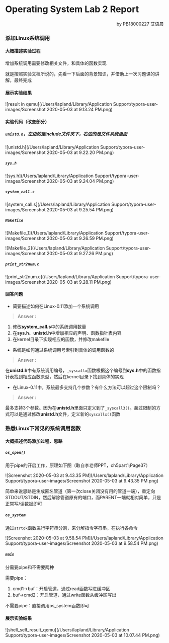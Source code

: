 # Operating System Lab 2 Report

<p align="right">by PB18000227 艾语晨</p>

### 添加Linux系统调用

#### 大概描述实验过程

增加系统调用需要修改相关文件，和具体的函数实现

就是按照实验文档所说的，先看一下后面的背景知识，并借助上一次习题课的讲解，最终完成

#### 展示实验结果

![result in qemu](/Users/lapland/Library/Application Support/typora-user-images/Screenshot 2020-05-03 at 9.13.24 PM.png)

#### 实验代码（改变部分）

##### `unistd.h`，左边的是include文件夹下，右边的是文件系统里面

![unistd.h](/Users/lapland/Library/Application Support/typora-user-images/Screenshot 2020-05-03 at 9.22.20 PM.png)

##### `sys.h`

![sys.h](/Users/lapland/Library/Application Support/typora-user-images/Screenshot 2020-05-03 at 9.24.04 PM.png)

##### `system_call.s`

![system_call.s](/Users/lapland/Library/Application Support/typora-user-images/Screenshot 2020-05-03 at 9.25.54 PM.png)

##### `Makefile`

![Makefile_1](/Users/lapland/Library/Application Support/typora-user-images/Screenshot 2020-05-03 at 9.26.59 PM.png)

![Makefile_2](/Users/lapland/Library/Application Support/typora-user-images/Screenshot 2020-05-03 at 9.27.26 PM.png)

##### `print_str2num.c`

![print_str2num.c](/Users/lapland/Library/Application Support/typora-user-images/Screenshot 2020-05-03 at 9.28.11 PM.png)

#### 回答问题

- 简要描述如何在Linux-0.11添加一个系统调用

> Answer :

1. 修改**system_call.s**中的系统调用数量
2. 在**sys.h**、**unistd.h**中增加相应的声明、函数指针表内容
3. 在kernel目录下实现相应的函数，并修改makefile

- 系统是如何通过系统调用号索引到具体的调用函数的

> Answer :

在**unistd.h**中有系统调用编号，`_syscallx`函数根据这个编号到**sys.h**中的函数指针表找到相应函数原型，然后在kernel目录下找到具体的实现

- 在Linux-0.11中，系统最多支持几个参数？有什么方法可以超过这个限制吗？

> Answer :

最多支持3个参数。因为在**unistd.h**里面只定义到了`_syscall3()`。超过限制的方式可以是通过修改**unistd.h**文件，定义新的`syscallx()`函数

### 熟悉Linux下常见的系统调用函数

#### 大概描述代码添加过程、思路

##### `os_open()`

用于pipe的开启工作，原理如下图（取自李老师PPT，ch5part1;Page37）

![Screenshot 2020-05-03 at 9.43.35 PM](/Users/lapland/Library/Application Support/typora-user-images/Screenshot 2020-05-03 at 9.43.35 PM.png)

简单来说思路是生成匿名管道（第一次close关闭没有用的管道一端），重定向STDOUT/STDIN，然后解除管道原有的端口，而PARENT一端就相对简单，只是正常写/读数据即可

##### `os_system`

通过`strtok`函数进行字符串分割，来分解指令字符串，在执行各命令

![Screenshot 2020-05-03 at 9.58.54 PM](/Users/lapland/Library/Application Support/typora-user-images/Screenshot 2020-05-03 at 9.58.54 PM.png)

##### `main`

分需要pipe和不需要两种

需要pipe：

1. cmd1->buf：开启管道，通过read函数写进缓冲区
2. buf->cmd2：开启管道，通过write函数从缓冲区写出

不需要pipe：直接调用os_system函数即可

#### 展示实验结果

![shell_self_result_qemu](/Users/lapland/Library/Application Support/typora-user-images/Screenshot 2020-05-03 at 10.07.44 PM.png)

